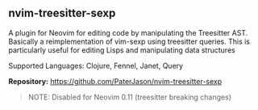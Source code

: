 ## nvim-treesitter-sexp

A plugin for Neovim for editing code by manipulating the Treesitter AST. Basically a reimplementation of vim-sexp using treesitter queries. This is particularly useful for editing Lisps and manipulating data structures

Supported Languages: Clojure, Fennel, Janet, Query

**Repository:** <https://github.com/PaterJason/nvim-treesitter-sexp>

> NOTE: Disabled for Neovim 0.11 (treesitter breaking changes)

<!-- vim: set ft=markdown: -->